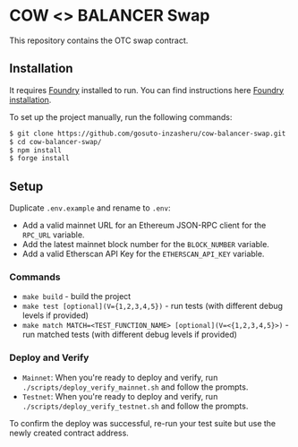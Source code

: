 # COW <> BALANCER Swap

This repository contains the OTC swap contract.

## Installation

It requires [Foundry](https://github.com/foundry-rs/foundry) installed to run. You can find instructions here [Foundry installation](https://book.getfoundry.sh/getting-started/installation).

To set up the project manually, run the following commands:

```sh
$ git clone https://github.com/gosuto-inzasheru/cow-balancer-swap.git
$ cd cow-balancer-swap/
$ npm install
$ forge install
```

## Setup

Duplicate `.env.example` and rename to `.env`:

- Add a valid mainnet URL for an Ethereum JSON-RPC client for the `RPC_URL` variable.
- Add the latest mainnet block number for the `BLOCK_NUMBER` variable.
- Add a valid Etherscan API Key for the `ETHERSCAN_API_KEY` variable.

### Commands

- `make build` - build the project
- `make test [optional](V={1,2,3,4,5})` - run tests (with different debug levels if provided)
- `make match MATCH=<TEST_FUNCTION_NAME> [optional](V=<{1,2,3,4,5}>)` - run matched tests (with different debug levels if provided)

### Deploy and Verify

- `Mainnet`: When you're ready to deploy and verify, run `./scripts/deploy_verify_mainnet.sh` and follow the prompts.
- `Testnet`: When you're ready to deploy and verify, run `./scripts/deploy_verify_testnet.sh` and follow the prompts.

To confirm the deploy was successful, re-run your test suite but use the newly created contract address.
